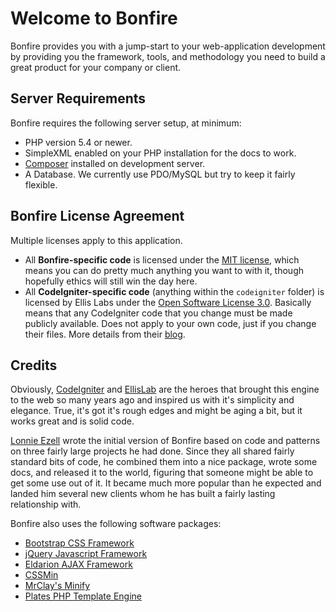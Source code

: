# Welcome to Bonfire
Bonfire provides you with a jump-start to your web-application development by providing you the framework, tools, and methodology you need to build a great product for your company or client. 

## Server Requirements
Bonfire requires the following server setup, at minimum:

* PHP version 5.4 or newer.
* SimpleXML enabled on your PHP installation for the docs to work.
* [Composer](http://getcomposer.org) installed on development server.
* A Database. We currently use PDO/MySQL but try to keep it fairly flexible.

## Bonfire License Agreement
Multiple licenses apply to this application. 

* All **Bonfire-specific code** is licensed under the [MIT license](http://opensource.org/licenses/MIT), which means you can do pretty much anything you want to with it, though hopefully ethics will still win the day here. 
* All **CodeIgniter-specific code** (anything within the `codeigniter` folder) is licensed by Ellis Labs under the [Open Software License 3.0](http://opensource.org/licenses/OSL-3.0). Basically means that any CodeIgniter code that you change must be made publicly available. Does not apply to your own code, just if you change their files. More details from their [blog](http://ellislab.com/blog/entry/software-license-wrap-up-and-osl-3.0).

## Credits
Obviously, [CodeIgniter](http://codeigniter.com) and [EllisLab](http://www.ellislab.com/) are the heroes that brought this engine to the web so many years ago and inspired us with it's simplicity and elegance. True, it's got it's rough edges and might be aging a bit, but it works great and is solid code. 

[Lonnie Ezell](http://lonnieezell.com) wrote the initial version of Bonfire based on code and patterns on three fairly large projects he had done. Since they all shared fairly standard bits of code, he combined them into a nice package, wrote some docs, and released it to the world, figuring that someone might be able to get some use out of it. It became much more popular than he expected and landed him several new clients whom he has built a fairly lasting relationship with.

Bonfire also uses the following software packages:

* [Bootstrap CSS Framework](http://getbootstrap.com/)
* [jQuery Javascript Framework](http://jquery.com/)
* [Eldarion AJAX Framework](https://github.com/eldarion/eldarion-ajax)
* [CSSMin](http://cssmin.googlecode.com/)
* [MrClay's Minify](https://github.com/mrclay/minify)
* [Plates PHP Template Engine](http://platesphp.com/)
